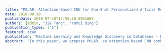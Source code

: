 ```yaml
---
title: "POLAR: Attention-Based CNN for One-Shot Personalized Article Recommendation"
date: 2018-09-10
publishDate: 2019-07-20T13:59:10.995108Z
authors: [admin, "Jie Tang", "Yuhui Ding"]
publication_types: ["1"]
featured: true
publication: "Machine Learning and Knowledge Discovery in Databases - European Conference, **ECML/PKDD 2018**"
abstract: "In this paper, we propose POLAR, an attention-based CNN combined with one-shot learning for personalized article recommendation. Given a query, POLAR uses an attention-based CNN to estimate the relevance score between the query and related articles. The attention mechanism can help significantly improve the relevance estimation. For example, on AMiner, this can help achieve a +5.0% improvement in terms of NDCG@3. One more challenge in personalized article recommendation is how to collect statistically sufficient training data for a recommendation model. POLAR combines a one-shot learning function into the recommendation model, which further gains significant improvements. For example, on AMiner, with only 1.6 feedbacks on average, POLAR achieves 2.7% improvement by NDCG@3. We evaluate the proposed POLAR on three different datasets: AMiner, Patent, and RARD. Experimental results demonstrate the effectiveness of the proposed model. Recently, we have successfully deployed POLAR into AMiner as the recommendation engine for article recommendation, which further confirms the effectiveness of the proposed model."
---
```



